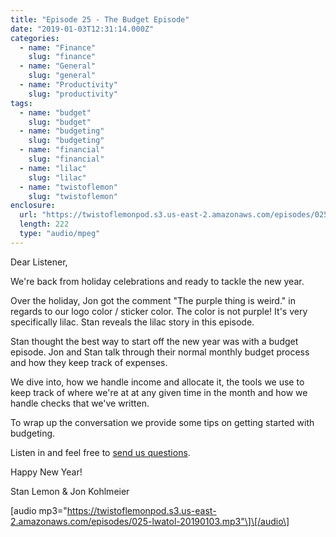```yaml
---
title: "Episode 25 - The Budget Episode"
date: "2019-01-03T12:31:14.000Z"
categories:
  - name: "Finance"
    slug: "finance"
  - name: "General"
    slug: "general"
  - name: "Productivity"
    slug: "productivity"
tags:
  - name: "budget"
    slug: "budget"
  - name: "budgeting"
    slug: "budgeting"
  - name: "financial"
    slug: "financial"
  - name: "lilac"
    slug: "lilac"
  - name: "twistoflemon"
    slug: "twistoflemon"
enclosure:
  url: "https://twistoflemonpod.s3.us-east-2.amazonaws.com/episodes/025-lwatol-20190103.mp3"
  length: 222
  type: "audio/mpeg"
---
```


Dear Listener,

We're back from holiday celebrations and ready to tackle the new year.

Over the holiday, Jon got the comment "The purple thing is weird." in regards to our logo color / sticker color. The color is not purple! It's very specifically lilac. Stan reveals the lilac story in this episode.

Stan thought the best way to start off the new year was with a budget episode. Jon and Stan talk through their normal monthly budget process and how they keep track of expenses.

We dive into, how we handle income and allocate it, the tools we use to keep track of where we're at at any given time in the month and how we handle checks that we've written.

To wrap up the conversation we provide some tips on getting started with budgeting.

Listen in and feel free to [send us questions](https://twistoflemonpod.com/contact/).

Happy New Year!

Stan Lemon & Jon Kohlmeier

\[audio mp3="https://twistoflemonpod.s3.us-east-2.amazonaws.com/episodes/025-lwatol-20190103.mp3"\]\[/audio\]
